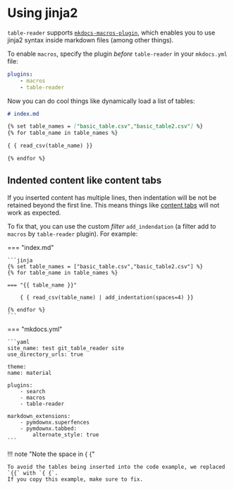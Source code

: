 # Using jinja2

`table-reader` supports [`mkdocs-macros-plugin`](https://mkdocs-macros-plugin.readthedocs.io/en/latest/), which enables you to use jinja2 syntax inside markdown files (among other things).

To enable `macros`, specify the plugin _before_ `table-reader` in your `mkdocs.yml` file:

```yaml
plugins:
    - macros
    - table-reader
```

Now you can do cool things like dynamically load a list of tables:


```markdown
# index.md

{% set table_names = ["basic_table.csv","basic_table2.csv"] %}
{% for table_name in table_names %}

{ { read_csv(table_name) }}

{% endfor %}

```

## Indented content like content tabs

If you inserted content has multiple lines, then indentation will be not be retained beyond the first line. This means things like [content tabs](https://squidfunk.github.io/mkdocs-material/reference/content-tabs/#usage) will not work as expected.

To fix that, you can use the custom _filter_ `add_indendation` (a filter add to `macros` by `table-reader` plugin). For example:

=== "index.md"

    ```jinja
    {% set table_names = ["basic_table.csv","basic_table2.csv"] %}
    {% for table_name in table_names %}

    === "{{ table_name }}"

        { { read_csv(table_name) | add_indentation(spaces=4) }}

    {% endfor %}
    ```

=== "mkdocs.yml"

    ```yaml
    site_name: test git_table_reader site
    use_directory_urls: true

    theme:
    name: material

    plugins:
        - search
        - macros
        - table-reader

    markdown_extensions:
        - pymdownx.superfences
        - pymdownx.tabbed:
            alternate_style: true
    ``` 

!!! note "Note the space in { {"

    To avoid the tables being inserted into the code example, we replaced `{{` with `{ {`.
    If you copy this example, make sure to fix.

